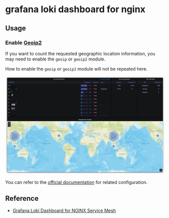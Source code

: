# grafana loki dashboard for nginx

## Usage

### Enable [Geoip2](https://github.com/leev/ngx_http_geoip2_module)

If you want to count the requested geographic location information, you may need to enable the `geoip` or `geoip2` module.

How to enable the `geoip` or `geoip2` module will not be repeated here.

![](./images/geographic_location_infographics.png)

You can refer to the [official documentation](https://github.com/leev/ngx_http_geoip2_module#example-usage) for related configuration.

## Reference

- [Grafana Loki Dashboard for NGINX Service Mesh](https://grafana.com/grafana/dashboards/12559)
